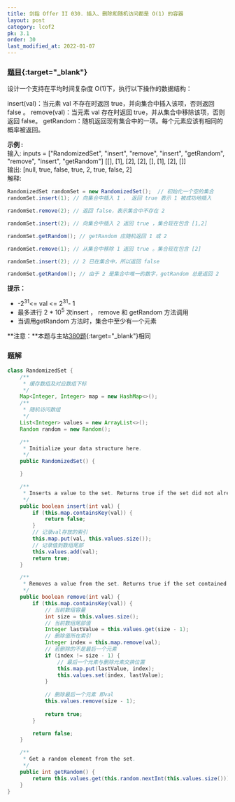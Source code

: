 ```yaml
---
title: 剑指 Offer II 030. 插入、删除和随机访问都是 O(1) 的容器
layout: post
category: lcof2
pk: 3.1
order: 30
last_modified_at: 2022-01-07
---
```


### [题目](https://leetcode.cn/problems/FortPu/){:target="_blank"}

设计一个支持在平均时间复杂度 O(1)下，执行以下操作的数据结构：

insert(val)：当元素 val 不存在时返回 true，并向集合中插入该项，否则返回 false 。
remove(val)：当元素 val 存在时返回 true，并从集合中移除该项，否则返回 false。
getRandom：随机返回现有集合中的一项。每个元素应该有相同的概率被返回。


**示例 :**  
输入: inputs = ["RandomizedSet", "insert", "remove", "insert", "getRandom", "remove", "insert", "getRandom"]
[[], [1], [2], [2], [], [1], [2], []]  
输出: [null, true, false, true, 2, true, false, 2]  
解释:  

```java
RandomizedSet randomSet = new RandomizedSet();  // 初始化一个空的集合
randomSet.insert(1); // 向集合中插入 1 ， 返回 true 表示 1 被成功地插入

randomSet.remove(2); // 返回 false，表示集合中不存在 2

randomSet.insert(2); // 向集合中插入 2 返回 true ，集合现在包含 [1,2]

randomSet.getRandom(); // getRandom 应随机返回 1 或 2

randomSet.remove(1); // 从集合中移除 1 返回 true 。集合现在包含 [2]

randomSet.insert(2); // 2 已在集合中，所以返回 false

randomSet.getRandom(); // 由于 2 是集合中唯一的数字，getRandom 总是返回 2
```


**提示：**
- -2<sup>31</sup><= val <= 2<sup>31</sup>- 1
- 最多进行 2 * 10<sup>5</sup> 次insert ， remove 和 getRandom 方法调用
- 当调用getRandom 方法时，集合中至少有一个元素

**注意：**本题与主站[380题](https://leetcode.cn/problems/insert-delete-getrandom-o1/){:target="_blank"}相同

### 题解

```java
class RandomizedSet {
    /**
     * 缓存数组及对应数组下标
     */
    Map<Integer, Integer> map = new HashMap<>();
    /**
     * 随机访问数组
     */
    List<Integer> values = new ArrayList<>();
    Random random = new Random();

    /**
     * Initialize your data structure here.
     */
    public RandomizedSet() {

    }

    /**
     * Inserts a value to the set. Returns true if the set did not already contain the specified element.
     */
    public boolean insert(int val) {
        if (this.map.containsKey(val)) {
            return false;
        }
        // 记录val存放的索引
        this.map.put(val, this.values.size());
        // 记录值到数组尾部
        this.values.add(val);
        return true;
    }

    /**
     * Removes a value from the set. Returns true if the set contained the specified element.
     */
    public boolean remove(int val) {
        if (this.map.containsKey(val)) {
            // 当前数组容量
            int size = this.values.size();
            // 当前数组尾部值
            Integer lastValue = this.values.get(size - 1);
            // 删除值所在索引
            Integer index = this.map.remove(val);
            // 若删除的不是最后一个元素
            if (index != size - 1) {
                // 最后一个元素与删除元素交换位置
                this.map.put(lastValue, index);
                this.values.set(index, lastValue);
            }
            
            // 删除最后一个元素 即val
            this.values.remove(size - 1);
            
            return true;
        }

        return false;
    }

    /**
     * Get a random element from the set.
     */
    public int getRandom() {
        return this.values.get(this.random.nextInt(this.values.size()));
    }
}
```